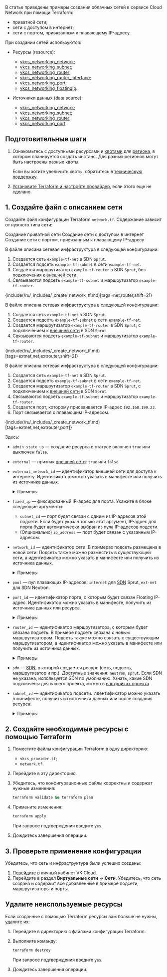 В статье приведены примеры создания облачных сетей в сервисе Cloud Network при помощи Terraform:

- приватной сети;
- сети с доступом в интернет;
- сети с портом, привязанным к плавающему IP-адресу.

При создании сетей используются:

- Ресурсы (resource):

  - [vkcs_networking_network](https://github.com/vk-cs/terraform-provider-vkcs/blob/master/docs/resources/networking_network.md);
  - [vkcs_networking_subnet](https://github.com/vk-cs/terraform-provider-vkcs/blob/master/docs/resources/networking_subnet.md);
  - [vkcs_networking_router](https://github.com/vk-cs/terraform-provider-vkcs/blob/master/docs/resources/networking_router.md);
  - [vkcs_networking_router_interface](https://github.com/vk-cs/terraform-provider-vkcs/blob/master/docs/resources/networking_router_interface.md);
  - [vkcs_networking_port](https://github.com/vk-cs/terraform-provider-vkcs/blob/master/docs/resources/networking_port.md);
  - [vkcs_networking_floatingip](https://github.com/vk-cs/terraform-provider-vkcs/blob/master/docs/resources/networking_floatingip.md).

- Источники данных (data source):

  - [vkcs_networking_network](https://github.com/vk-cs/terraform-provider-vkcs/blob/master/docs/data-sources/networking_network.md);
  - [vkcs_networking_subnet](https://github.com/vk-cs/terraform-provider-vkcs/blob/master/docs/data-sources/networking_subnet.md);
  - [vkcs_networking_router](https://github.com/vk-cs/terraform-provider-vkcs/blob/master/docs/data-sources/networking_router.md);
  - [vkcs_networking_port](https://github.com/vk-cs/terraform-provider-vkcs/blob/master/docs/data-sources/networking_port.md).

## Подготовительные шаги

1. Ознакомьтесь с доступными ресурсами и [квотами](/ru/tools-for-using-services/account/concepts/quotasandlimits) для [региона](/ru/tools-for-using-services/account/concepts/regions), в котором планируется создать инстанс. Для разных регионов могут быть настроены разные квоты.

   Если вы хотите увеличить квоты, обратитесь в [техническую поддержку](/ru/contacts).

1. [Установите Terraform и настройте провайдер](../../../quick-start), если этого еще не сделано.

## 1. Создайте файл с описанием сети

Создайте файл конфигурации Terraform `network.tf`. Содержание зависит от нужного типа сети:

<tabs>
<tablist>
<tab>Создание приватной сети</tab>
<tab>Создание сети с доступом в интернет</tab>
<tab>Создание сети с портом, привязанным к плавающему IP-адресу</tab>
</tablist>
<tabpanel>

В файле описана сетевая инфраструктура в следующей конфигурации:

  1. Создается сеть `example-tf-net` в SDN `Sprut`.
  1. Создается подсеть `example-tf-subnet` в сети `example-tf-net`.
  1. Создается маршрутизатор `example-tf-router` в SDN `Sprut`, без подключения к [внешней сети](/ru/networks/vnet/concepts/net-types#external_net).
  1. Связываются подсеть `example-tf-subnet` и маршрутизатор `example-tf-router`.

{include(/ru/_includes/_create_network_tf.md)[tags=net,router,shift=2]}

</tabpanel>
<tabpanel>

В файле описана сетевая инфраструктура в следующей конфигурации:

  1. Создается сеть `example-tf-net` в SDN `Sprut`.
  1. Создается подсеть `example-tf-subnet` в сети `example-tf-net`.
  1. Создается маршрутизатор `example-tf-router` в SDN `Sprut`, с подключением к [внешней сети](/ru/networks/vnet/concepts/net-types#external_net) в SDN `Sprut`.
  1. Связываются подсеть `example-tf-subnet` и маршрутизатор `example-tf-router`.

{include(/ru/_includes/_create_network_tf.md)[tags=extnet,net,extrouter,shift=2]}

</tabpanel>
<tabpanel>

В файле описана сетевая инфраструктура в следующей конфигурации:

  1. Создается сеть `example-tf-net` в SDN `Sprut`.
  1. Создается подсеть `example-tf-subnet` в сети `example-tf-net`.
  1. Создается маршрутизатор `example-tf-router` в SDN `Sprut`, с подключением к [внешней сети](/ru/networks/vnet/concepts/net-types#external_net) в SDN `Sprut`.
  1. Связываются подсеть `example-tf-subnet` и маршрутизатор `example-tf-router`.
  1. Создается порт, которому присваивается IP-адрес `192.168.199.23`.
  1. Порт связывается с плавающим IP-адресом.

  {include(/ru/_includes/_create_network_tf.md)[tags=extnet,net,extrouter,port]}

</tabpanel>
</tabs>

Здесь:

- `admin_state_up` — создание ресурса в статусе включен `true` или выключен `false`.

- `external` — признак [внешней сети](/ru/networks/vnet/concepts/net-types#external_net): `true` или `false`.

- `external_network_id` — идентификатор внешней сети для доступа к интернету. Идентификатор можно указать в манифесте или получить из источника данных.

  <details>
    <summary>Примеры</summary>

  - `external_network_id = data.vkcs_networking_network.extnet.id`: идентификатор берется из источника данных `vkcs_networking_network`.
  - `external_network_id = "bb76507d-dddd-dddd-dddd-2bca1a4c4cfc"`: указывается идентификатор, полученный из [списка сетей](/ru/networks/vnet/service-management/net#prosmotr_spiska_setey_i_podsetey_a_takzhe_informacii_o_nih) в личном кабинете VK Cloud или через Openstack CLI.

  </details>

- `fixed_ip` — фиксированный IP-адрес для порта. Укажите в блоке следующие аргументы:

  - `subnet_id` — порт будет связан с одним из IP-адресов этой подсети. Если будет указан только этот аргумент, IP-адрес для порта будет автоматически выбран из пула IP-адресов подсети.
  - (Опционально) `ip_address` — порт будет связан с указанным IP-адресом.

- `network_id` — идентификатор сети. В примерах подсеть размещена в новой сети. Подсеть также можно разместить в существующей сети, а идентификатор можно указать в манифесте или получить из источника данных.

  <details>
    <summary>Примеры</summary>

  - `network_id = vkcs_networking_network.example.id`: подсеть будет размещена в новой сети, которая будет создана ресурсом `vkcs_networking_network`.
  - `network_id = data.vkcs_networking_network.example.id`: подсеть будет размещена в существующей сети, ее идентификатор берется из источника данных `vkcs_networking_network`.
  - `network_id = "bb76507d-aaaa-aaaa-aaaa-2bca1a4c4cfc"`: подсеть будет размещен в существующей сети. Указывается ее идентификатор, полученный из [списка сетей](/ru/networks/vnet/service-management/net#prosmotr_spiska_setey_i_podsetey_a_takzhe_informacii_o_nih) в личном кабинете VK Cloud или через Openstack CLI.

  </details>

- `pool` — пул плавающих IP-адресов: `internet` для [SDN](/ru/networks/vnet/concepts/sdn) Sprut, `ext-net` для SDN Neutron.

- `port_id` — идентификатор порта, с которым будет связан Floating IP-адрес. Идентификатор можно указать в манифесте, получить из источника данных или ресурса.

  <details>
    <summary>Примеры</summary>

  - `port_id = vkcs_networking_port.example.id`: идентификатор порта будет получен после создания ресурса `vkcs_networking_port`.
  - `port_id = data.vkcs_networking_port.example.id`: идентификатор порта будет получен из источника данных `vkcs_networking_port`.
  - `port_id = "bb76507d-aaaa-aaaa-aaaa-2bca1a4c4cfc"`: указан идентификатор, полученный из [списка портов](/ru/networks/vnet/service-management/ports#prosmotr_spiska_portov_i_informacii_o_nih) в личном кабинете VK Cloud или через Openstack CLI.

  </details>

- `router_id` — идентификатор маршрутизатора, с которым будет связана подсеть. В примере подсеть связана с новым маршрутизатором. Подсеть также можно связать c существующим маршрутизатором, а идентификатор можно указать в манифесте или получить из источника данных.

  <details>
    <summary>Примеры</summary>

  - `router_id = vkcs_networking_subnet.example.id`: подсеть будет связана с новым маршрутизатором, который будет создан ресурсом `vkcs_networking_router`.
  - `router_id = data.vkcs_networking_subnet.example.id`: подсеть будет связана с существующим маршрутизатором, его идентификатор берется из источника данных `vkcs_networking_router`.
  - `router_id = "bb76507d-cccc-cccc-cccc-2bca1a4c4cfc"`: подсеть будет связана с существующим маршрутизатором. Указывается его идентификатор, полученный из [списка маршрутизаторов](/ru/networks/vnet/service-management/router#prosmotr_spiska_marshrutizatorov_i_informacii_o_nih) в личном кабинете VK Cloud или через Openstack CLI.

  </details>

- `sdn` — [SDN](/ru/networks/vnet/concepts/sdn), в которой создается ресурс (сеть, подсеть, маршрутизатор и пр.). Доступные значения: `neutron`, `sprut`. Если SDN не указана, используется SDN по умолчанию. Узнать, какие SDN подключены для вашего проекта, можно в [настройках проекта](/ru/tools-for-using-services/account/service-management/project-settings/manage#sdn_view).

- `subnet_id` — идентификатор подсети. Идентификатор можно указать в манифесте, получить из источника данных или после создания ресурса.

  <details>
    <summary>Примеры</summary>

  - `subnet_id = vkcs_networking_subnet.example.id`: идентификатор подсети будет получен после ее создания ресурсом `vkcs_networking_subnet`.
  - `subnet_id = data.vkcs_networking_subnet.example.id`: идентификатор подсети берется из источника данных `vkcs_networking_subnet`.
  - `subnet_id = "bb76507d-bbbb-bbbb-bbbb-2bca1a4c4cfc"`: указывается идентификатор подсети, полученный из [списка сетей](/ru/networks/vnet/service-management/net#prosmotr_spiska_setey_i_podsetey_a_takzhe_informacii_o_nih) в личном кабинете VK Cloud или через Openstack CLI.

  </details>

## 2. Создайте необходимые ресурсы с помощью Terraform

1. Поместите файлы конфигурации Terraform в одну директорию:
  
   - `vkcs_provider.tf`;
   - `network.tf`.

1. Перейдите в эту директорию.
1. Убедитесь, что конфигурационные файлы корректны и содержат нужные изменения:

   ```bash
   terraform validate && terraform plan
   ```

1. Примените изменения:

   ```bash
   terraform apply
   ```

   При запросе подтверждения введите `yes`.

1. Дождитесь завершения операции.

## 3. Проверьте применение конфигурации

Убедитесь, что сеть и инфраструктура были успешно созданы:

1. [Перейдите](https://cloud.vk.com/app/) в личный кабинет VK Cloud.
1. Перейдите в раздел **Виртуальные сети** → **Сети**. Убедитесь, что сеть создана и содержит все добавленные в примере подсети, маршрутизаторы и порты.

## Удалите неиспользуемые ресурсы

Если созданные с помощью Terraform ресурсы вам больше не нужны, удалите их:

1. Перейдите в директорию с файлами конфигурации Terraform.
1. Выполните команду:

   ```bash
   terraform destroy
   ```

   При запросе подтверждения введите `yes`.

1. Дождитесь завершения операции.
